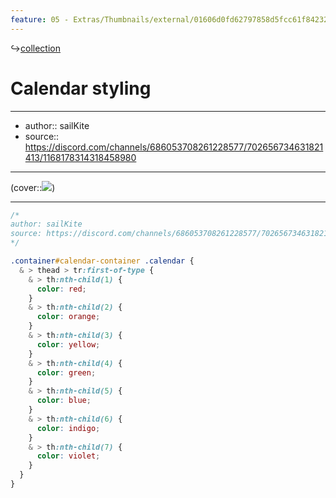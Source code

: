```yaml
---
feature: 05 - Extras/Thumbnails/external/01606d0fd62797858d5fcc61f8423223.png
---
```

↪[collection](collection.md)

# Calendar styling

---

- author:: sailKite
- source:: https://discord.com/channels/686053708261228577/702656734631821413/1168178314318458980

---

(cover::![](https://i.imgur.com/wvqLZ97.png))

---

```css
/*
author: sailKite
source: https://discord.com/channels/686053708261228577/702656734631821413/1168178314318458980
*/

.container#calendar-container .calendar {
  & > thead > tr:first-of-type {
    & > th:nth-child(1) {
      color: red;
    }
    & > th:nth-child(2) {
      color: orange;
    }
    & > th:nth-child(3) {
      color: yellow;
    }
    & > th:nth-child(4) {
      color: green;
    }
    & > th:nth-child(5) {
      color: blue;
    }
    & > th:nth-child(6) {
      color: indigo;
    }
    & > th:nth-child(7) {
      color: violet;
    }
  }
}
```

